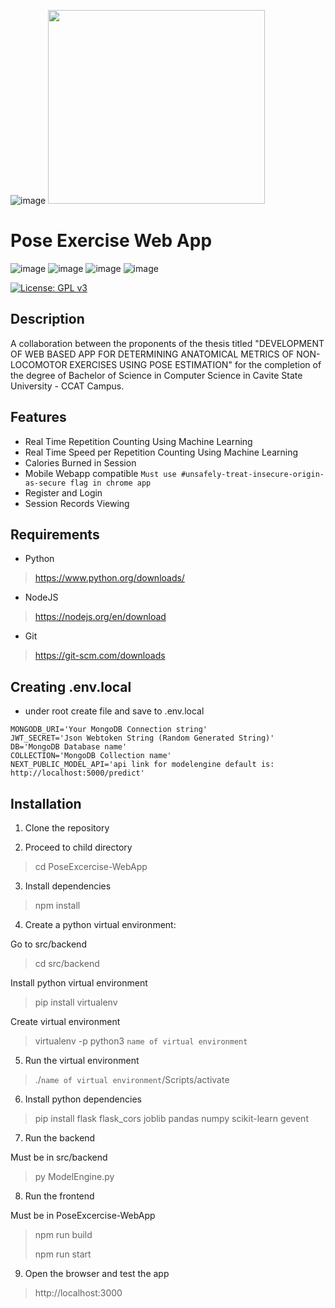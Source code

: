 ![image](https://upload.wikimedia.org/wikipedia/en/d/d2/Cavite_State_University_%28CvSU%29.png) <picture><img src="https://drive.google.com/uc?id=1vssSgsho-jm08j9_w595hgLT9azusaO7" width="347" height="310"></picture>
# Pose Exercise Web App
![image](https://img.shields.io/badge/next.js-000000?style=for-the-badge&logo=nextdotjs&logoColor=white) ![image](https://img.shields.io/badge/MongoDB-4EA94B?style=for-the-badge&logo=mongodb&logoColor=white)  ![image](https://img.shields.io/badge/Python-FFD43B?style=for-the-badge&logo=python&logoColor=blue) ![image](https://img.shields.io/badge/scikit_learn-F7931E?style=for-the-badge&logo=scikit-learn&logoColor=white)

[![License: GPL v3](https://img.shields.io/badge/License-GPLv3-blue.svg)](https://www.gnu.org/licenses/gpl-3.0)

## Description
A collaboration between the proponents of the thesis titled "DEVELOPMENT OF WEB BASED APP FOR DETERMINING ANATOMICAL METRICS OF NON-LOCOMOTOR EXERCISES USING POSE ESTIMATION" for the completion of the degree of Bachelor of Science in Computer Science in Cavite State University - CCAT Campus.

## Features
- Real Time Repetition Counting Using Machine Learning
- Real Time Speed per Repetition Counting Using Machine Learning
- Calories Burned in Session
- Mobile Webapp compatible `Must use #unsafely-treat-insecure-origin-as-secure flag in chrome app`
- Register and Login
- Session Records Viewing

## Requirements
- Python 
> https://www.python.org/downloads/
- NodeJS
> https://nodejs.org/en/download
- Git
> https://git-scm.com/downloads

## Creating .env.local
- under root create file and save to .env.local
```
MONGODB_URI='Your MongoDB Connection string'
JWT_SECRET='Json Webtoken String (Random Generated String)'
DB='MongoDB Database name'
COLLECTION='MongoDB Collection name'
NEXT_PUBLIC_MODEL_API='api link for modelengine default is: http://localhost:5000/predict'
```

## Installation
1. Clone the repository

2. Proceed to child directory
> cd PoseExcercise-WebApp

3. Install dependencies
> npm install

4. Create a python virtual environment:

 Go to src/backend
> cd src/backend

 Install python virtual environment
> pip install virtualenv

 Create virtual environment
> virtualenv -p python3 `name of virtual environment`

5. Run the virtual environment
> ./`name of virtual environment`/Scripts/activate

6. Install python dependencies
> pip install flask flask_cors joblib pandas numpy scikit-learn gevent

7. Run the backend

 Must be in src/backend
> py ModelEngine.py

8. Run the frontend

 Must be in PoseExcercise-WebApp
> npm run build
>
> npm run start

9. Open the browser and test the app
> http://localhost:3000
